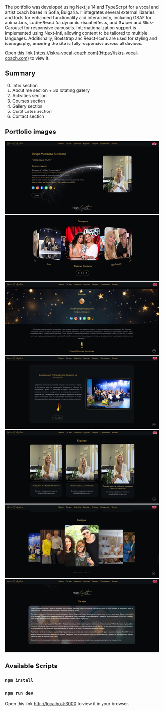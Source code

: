The portfolio was developed using Next.js 14 and TypeScript for a vocal and artist coach based in Sofia, Bulgaria. It integrates several external libraries and tools for enhanced functionality and interactivity, including GSAP for animations, Lottie-React for dynamic visual effects, and Swiper and Slick-Carousel for responsive carousels. Internationalization support is implemented using Next-Intl, allowing content to be tailored to multiple languages. Additionally, Bootstrap and React-Icons are used for styling and iconography, ensuring the site is fully responsive across all devices.

Open this link [https://iskra-vocal-coach.com](https://iskra-vocal-coach.com) to view it.

## Summary
0. Intro section
1. About me section + 3d rotating gallery
2. Activities section
3. Courses section
4. Gallery section
5. Certificates section
6. Contact section

## Portfolio images
![Intro](./src/app/assets/github-description/artist-intro.JPG)
![About3dGallery](./src/app/assets/github-description/about-3d-gallery.JPG)
![Contact](./src/app/assets/github-description/artist-contact.JPG)
![Activities](./src/app/assets/github-description/artist-activities.JPG)
![Courses](./src/app/assets/github-description/artist-courses.JPG)
![Gallery](./src/app/assets/github-description/artist-gallery.JPG)
![About](./src/app/assets/github-description/artist-about-2.JPG)

## Available Scripts

### `npm install`
### `npm run dev`

Open this link [http://localhost:3000](http://localhost:3000) to view it in your browser.
